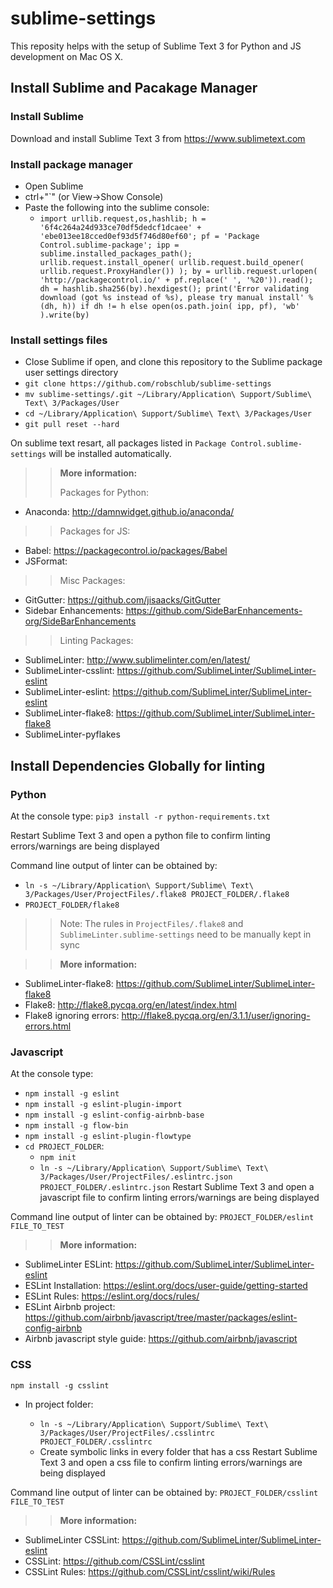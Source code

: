 # sublime-settings

This reposity helps with the setup of Sublime Text 3 for Python and JS development on Mac OS X. 


## Install Sublime and Pacakage Manager

### Install Sublime
Download and install Sublime Text 3 from https://www.sublimetext.com


### Install package manager
* Open Sublime
* ctrl+"`" (or View->Show Console)
* Paste the following into the sublime console:
  * `import urllib.request,os,hashlib; h = '6f4c264a24d933ce70df5dedcf1dcaee' + 'ebe013ee18cced0ef93d5f746d80ef60'; pf = 'Package Control.sublime-package'; ipp = sublime.installed_packages_path(); urllib.request.install_opener( urllib.request.build_opener( urllib.request.ProxyHandler()) ); by = urllib.request.urlopen( 'http://packagecontrol.io/' + pf.replace(' ', '%20')).read(); dh = hashlib.sha256(by).hexdigest(); print('Error validating download (got %s instead of %s), please try manual install' % (dh, h)) if dh != h else open(os.path.join( ipp, pf), 'wb' ).write(by)`


### Install settings files
* Close Sublime if open, and clone this repository to the Sublime package user settings directory
* `git clone https://github.com/robschlub/sublime-settings`
* `mv sublime-settings/.git ~/Library/Application\ Support/Sublime\ Text\ 3/Packages/User`
* `cd ~/Library/Application\ Support/Sublime\ Text\ 3/Packages/User`
* `git pull reset --hard`

On sublime text resart, all packages listed in `Package Control.sublime-settings` will be installed automatically.

>> **More information:**
>>
>> Packages for Python:
>> 
  *  Anaconda: http://damnwidget.github.io/anaconda/
>>
>> Packages for JS:
>> 
  * Babel: https://packagecontrol.io/packages/Babel
  * JSFormat: 
>> 
>> Misc Packages:
>> 
  * GitGutter: https://github.com/jisaacks/GitGutter
  * Sidebar Enhancements: https://github.com/SideBarEnhancements-org/SideBarEnhancements
>>
>> Linting Packages:
>> 
  * SublimeLinter: http://www.sublimelinter.com/en/latest/
  * SublimeLinter-csslint: https://github.com/SublimeLinter/SublimeLinter-eslint
  * SublimeLinter-eslint: https://github.com/SublimeLinter/SublimeLinter-eslint
  * SublimeLinter-flake8: https://github.com/SublimeLinter/SublimeLinter-flake8
  * SublimeLinter-pyflakes

## Install Dependencies Globally for linting

### Python
At the console type:
`pip3 install -r python-requirements.txt`

Restart Sublime Text 3 and open a python file to confirm linting errors/warnings are being displayed

Command line output of linter can be obtained by: 
* `ln -s ~/Library/Application\ Support/Sublime\ Text\ 3/Packages/User/ProjectFiles/.flake8 PROJECT_FOLDER/.flake8`
* `PROJECT_FOLDER/flake8`
>> Note: The rules in `ProjectFiles/.flake8` and `SublimeLinter.sublime-settings` need to be manually kept in sync

>> **More information:**
>>
   * SublimeLinter-flake8: https://github.com/SublimeLinter/SublimeLinter-flake8
   * Flake8: http://flake8.pycqa.org/en/latest/index.html
   * Flake8 ignoring errors: http://flake8.pycqa.org/en/3.1.1/user/ignoring-errors.html


### Javascript 
At the console type:

* `npm install -g eslint`
* `npm install -g eslint-plugin-import`
* `npm install -g eslint-config-airbnb-base`
* `npm install -g flow-bin`
* `npm install -g eslint-plugin-flowtype`
* `cd PROJECT_FOLDER`: 
  * `npm init`
  * `ln -s ~/Library/Application\ Support/Sublime\ Text\ 3/Packages/User/ProjectFiles/.eslintrc.json PROJECT_FOLDER/.eslintrc.json`
Restart Sublime Text 3 and open a javascript file to confirm linting errors/warnings are being displayed

Command line output of linter can be obtained by: `PROJECT_FOLDER/eslint FILE_TO_TEST`

>> **More information:**
>> 
  * SublimeLinter ESLint: https://github.com/SublimeLinter/SublimeLinter-eslint
  * ESLint Installation: https://eslint.org/docs/user-guide/getting-started
  * ESLint Rules: https://eslint.org/docs/rules/ 
  * ESLint Airbnb project: https://github.com/airbnb/javascript/tree/master/packages/eslint-config-airbnb
  * Airbnb javascript style guide: https://github.com/airbnb/javascript


### CSS
`npm install -g csslint`
* In project folder: 

  * `ln -s ~/Library/Application\ Support/Sublime\ Text\ 3/Packages/User/ProjectFiles/.csslintrc PROJECT_FOLDER/.csslintrc`
  * Create symbolic links in every folder that has a css
Restart Sublime Text 3 and open a css file to confirm linting errors/warnings are being displayed

Command line output of linter can be obtained by: `PROJECT_FOLDER/csslint FILE_TO_TEST`

>> **More information:**
>> 
  * SublimeLinter CSSLint: https://github.com/SublimeLinter/SublimeLinter-eslint
  * CSSLint: https://github.com/CSSLint/csslint
  * CSSLint Rules: https://github.com/CSSLint/csslint/wiki/Rules


